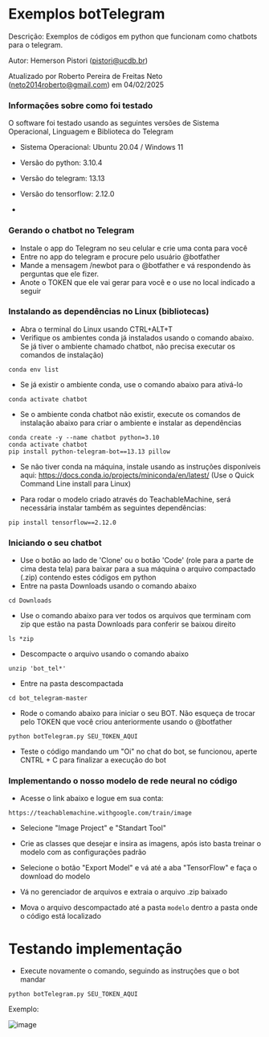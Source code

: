 # Exemplos botTelegram

Descrição: Exemplos de códigos em python que funcionam como chatbots para o telegram.

Autor: Hemerson Pistori (pistori@ucdb.br)

Atualizado por Roberto Pereira de Freitas Neto (neto2014roberto@gmail.com) em 04/02/2025

### Informações sobre como foi testado

O software foi testado usando as seguintes versões de
Sistema Operacional, Linguagem e Biblioteca do Telegram

- Sistema Operacional: Ubuntu 20.04 / Windows 11
- Versão do python: 3.10.4
- Versão do telegram: 13.13
- Versão do tensorflow: 2.12.0

- 
### Gerando o chatbot no Telegram

- Instale o app do Telegram no seu celular e crie uma conta para você
- Entre no app do telegram e procure pelo usuário @botfather
- Mande a mensagem /newbot para o @botfather e vá
respondendo às perguntas que ele fizer. 
- Anote o TOKEN que ele vai gerar para você e o use no local indicado a seguir 

### Instalando as dependências no Linux (bibliotecas)

- Abra o terminal do Linux usando CTRL+ALT+T
- Verifique os ambientes conda já instalados usando o comando
abaixo. Se já tiver o ambiente chamado chatbot, não precisa executar os comandos de instalação)
```
conda env list
```

- Se já existir o ambiente conda, use o comando abaixo
para ativá-lo
```
conda activate chatbot
```

- Se o ambiente conda chatbot não existir, execute os comandos de instalação abaixo para criar o ambiente e instalar as dependências

```
conda create -y --name chatbot python=3.10
conda activate chatbot
pip install python-telegram-bot==13.13 pillow
```

- Se não tiver conda na máquina, instale usando as instruções disponíveis aqui: https://docs.conda.io/projects/miniconda/en/latest/ (Use o Quick Command Line install para Linux)

- Para rodar o modelo criado através do TeachableMachine, será necessária instalar também as seguintes dependências:

```
pip install tensorflow==2.12.0

```


### Iniciando o seu chatbot

- Use o botão ao lado de 'Clone' ou o botão 'Code' (role para a parte de cima desta tela) para baixar para a sua máquina o arquivo compactado (.zip) contendo estes códigos em python
- Entre na pasta Downloads usando o comando abaixo
```
cd Downloads
```
- Use o comando abaixo para ver todos os arquivos que terminam com zip que estão na pasta Downloads para conferir
se baixou direito
```
ls *zip
```
- Descompacte o arquivo usando o comando abaixo
```
unzip 'bot_tel*'
```
- Entre na pasta descompactada
```
cd bot_telegram-master
```

- Rode o comando abaixo para iniciar o seu BOT. Não esqueça de trocar pelo TOKEN que você criou anteriormente usando o @botfather

```
python botTelegram.py SEU_TOKEN_AQUI 
```

- Teste o código mandando um "Oi" no chat do bot, se funcionou, aperte CNTRL + C para finalizar a execução do bot

### Implementando o nosso modelo de rede neural no código

- Acesse o link abaixo e logue em sua conta:

`https://teachablemachine.withgoogle.com/train/image`

- Selecione "Image Project" e "Standart Tool"
- Crie as classes que desejar e insira as imagens, após isto basta treinar o modelo com as configurações padrão
- Selecione o botão "Export Model" e vá até a aba "TensorFlow" e faça o download do modelo

- Vá no gerenciador de arquivos e extraia o arquivo .zip baixado
- Mova o arquivo descompactado até a pasta `modelo` dentro a pasta onde o código está localizado

# Testando implementação

- Execute novamente o comando, seguindo as instruções que o bot mandar

 ```
python botTelegram.py SEU_TOKEN_AQUI 
```

Exemplo: 

![image](https://github.com/user-attachments/assets/ad01587b-ed2a-42c7-8454-3685bf592aa6)

